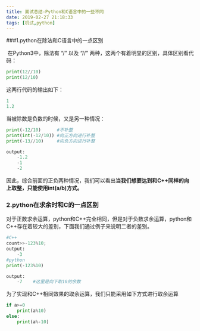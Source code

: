 ```yaml
---
title: 面试总结-Python和C语言中的一些不同
date: 2019-02-27 21:18:33
tags: [机试,python]
---
```


###1.python在除法和C语言中的一点区别

​	在Python3中，除法有 “/” 以及 “//” 两种，这两个有着明显的区别，具体区别看代码：

```python
print(12//10)
print(12/10)
```

这两行代码的输出如下：

```python
1
1.2
```

当被除数是负数的时候，又是另一种情况：

~~~python
print(-12/10)      #不补整
print(int(-12/10)) #向正方向进行补整
print(-13//10)     #向负方向进行补整

output:
    -1.2
    -1
    -2     
~~~

​	因此，综合前面的正负两种情况，我们可以看出**当我们想要达到和C++同样的向上取整，只能使用int(a/b)方式。**

### 2.python在求余时和C的一点区别

​	对于正数求余运算，python和C++完全相同，但是对于负数求余运算，python和C++存在着较大的差别，下面我们通过例子来说明二者的差别。

~~~python
#C++
count>>-123%10;
output:
    -3
#python
print(-123%10)

output:
    -7    #这里是向下取10的余数
~~~

​	为了实现和C++相同效果的取余运算，我们只能采用如下方式进行取余运算

~~~python
if a>=0
	print(a%10)
else:
	print(a%-10)
~~~

